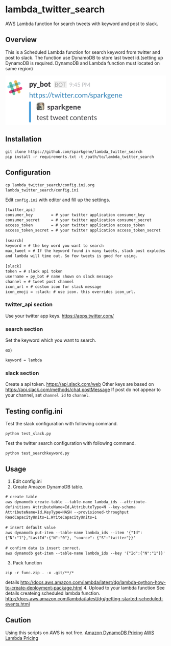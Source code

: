 # lambda_twitter_search
AWS Lambda function for search tweets with keyword and post to slack.

## Overview

This is a Scheduled Lambda function for search keyword from twitter and post to slack.
The function use DynamoDB to store last tweet id.(setting up DynamoDB is required. DynamoDB and Lambda function must located on same region)

![slack post image](https://raw.githubusercontent.com/sparkgene/lambda_twitter_search/master/slack_post_image.png)

## Installation

```
git clone https://github.com/sparkgene/lambda_twitter_search
pip install -r requirements.txt -t /path/to/lambda_twitter_search
```

## Configuration

```
cp lambda_twitter_search/config.ini.org lambda_twitter_search/config.ini
```

Edit `config.ini` with editor and fill up the settings.

```
[twitter_api]
consumer_key        = # your twitter application consumer_key
consumer_secret     = # your twitter application consumer_secret
access_token        = # your twitter application access_token
access_token_secret = # your twitter application access_token_secret

[search]
keyword = # the key word you want to search
max_tweet = # If the keyword found in many tweets, slack post explodes and lambda will time out. So few tweets is good for using.

[slack]
token = # slack api token
username = py_bot # name shown on slack message
channel = # tweet post channel
icon_url = # costom icon for slack message
icon_emoji = :slack: # use icon. this overrides icon_url.
```

### twitter_api section

Use your twitter app keys.
https://apps.twitter.com/

### search section
Set the keyword which you want to search.

ex)

```
keyword = lambda
```

### slack section

Create a api token. https://api.slack.com/web
Other keys are based on https://api.slack.com/methods/chat.postMessage
If post do not appear to your channel, set `channel id` to `channel`.

## Testing config.ini

Test the slack configuration with following command.

``` shell
python test_slack.py
```

Test the twitter search configuration with following command.

``` shell
python test_searchkeyword.py
```

## Usage

1. Edit config.ini
2. Create Amazon DynamoDB table.

  ``` shell
  # create table
  aws dynamodb create-table --table-name lambda_ids --attribute-definitions AttributeName=Id,AttributeType=N --key-schema AttributeName=Id,KeyType=HASH --provisioned-throughput ReadCapacityUnits=1,WriteCapacityUnits=1

  # insert default value
  aws dynamodb put-item --table-name lambda_ids --item '{"Id":{"N":"1"},"LastId":{"N":"0"}, "source": {"S":"twitter"}}'

  # confirm data is insert correct.
  aws dynamodb get-item --table-name lambda_ids --key '{"Id":{"N":"1"}}'
  ```
3. Pack function

  ``` shell
  zip -r func.zip . -x .git/**/*
  ```
  details
  http://docs.aws.amazon.com/lambda/latest/dg/lambda-python-how-to-create-deployment-package.html
4. Upload to your lambda function
  See details createing scheduled lambda function.
  http://docs.aws.amazon.com/lambda/latest/dg/getting-started-scheduled-events.html

## Caution

Using this scripts on AWS is not free.
[Amazon DynamoDB Pricing](https://aws.amazon.com/dynamodb/pricing/)
[AWS Lambda Pricing](https://aws.amazon.com/lambda/pricing/)
